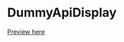 # DummyApiDisplay

<a href="https://6662d571927b7bf28e7f5452--shiny-wisp-49fb2d.netlify.app/">Preview here</a>
